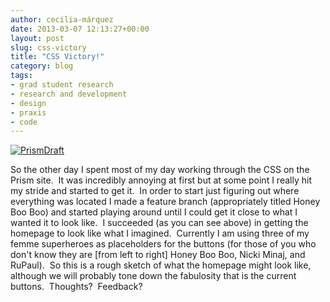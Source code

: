 ```yaml
---
author: cecilia-márquez
date: 2013-03-07 12:13:27+00:00
layout: post
slug: css-victory
title: "CSS Victory!"
category: blog
tags:
- grad student research
- research and development
- design
- praxis
- code
---
```


[![PrismDraft](http://static.scholarslab.org/wp-content/uploads/2013/03/PrismDraft-300x157.jpg)](http://static.scholarslab.org/wp-content/uploads/2013/03/PrismDraft.jpg)




So the other day I spent most of my day working through the CSS on the Prism site.  It was incredibly annoying at first but at some point I really hit my stride and started to get it.  In order to start just figuring out where everything was located I made a feature branch (appropriately titled Honey Boo Boo) and started playing around until I could get it close to what I wanted it to look like.  I succeeded (as you can see above) in getting the homepage to look like what I imagined.  Currently I am using three of my femme superheroes as placeholders for the buttons (for those of you who don't know they are [from left to right] Honey Boo Boo, Nicki Minaj, and RuPaul).  So this is a rough sketch of what the homepage might look like, although we will probably tone down the fabulosity that is the current buttons.  Thoughts?  Feedback?
